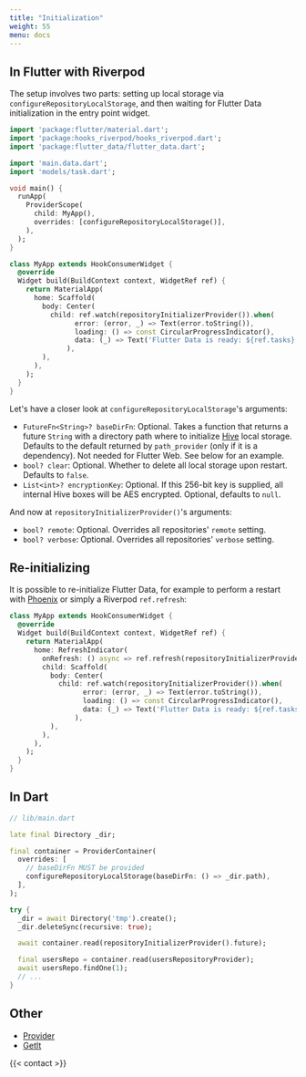 ```yaml
---
title: "Initialization"
weight: 55
menu: docs
---
```


## In Flutter with Riverpod

The setup involves two parts: setting up local storage via `configureRepositoryLocalStorage`, and then waiting for Flutter Data initialization in the entry point widget.

```dart {hl_lines=[3 5 6 12 "23-29"]}
import 'package:flutter/material.dart';
import 'package:hooks_riverpod/hooks_riverpod.dart';
import 'package:flutter_data/flutter_data.dart';

import 'main.data.dart';
import 'models/task.dart';

void main() {
  runApp(
    ProviderScope(
      child: MyApp(),
      overrides: [configureRepositoryLocalStorage()],
    ),
  );
}

class MyApp extends HookConsumerWidget {
  @override
  Widget build(BuildContext context, WidgetRef ref) {
    return MaterialApp(
      home: Scaffold(
        body: Center(
          child: ref.watch(repositoryInitializerProvider()).when(
                error: (error, _) => Text(error.toString()),
                loading: () => const CircularProgressIndicator(),
                data: (_) => Text('Flutter Data is ready: ${ref.tasks}'),
              ),
        ),
      ),
    );
  }
}
```

Let's have a closer look at `configureRepositoryLocalStorage`'s arguments:

- `FutureFn<String>? baseDirFn`: Optional. Takes a function that returns a future `String` with a directory path where to initialize [Hive](https://hivedb.dev) local storage. Defaults to the default returned by `path_provider` (only if it is a dependency). Not needed for Flutter Web. See below for an example.
- `bool? clear`: Optional. Whether to delete all local storage upon restart. Defaults to `false`.
- `List<int>? encryptionKey`: Optional. If this 256-bit key is supplied, all internal Hive boxes will be AES encrypted. Optional, defaults to `null`.

And now at `repositoryInitializerProvider()`'s arguments:

- `bool? remote`: Optional. Overrides all repositories' `remote` setting.
- `bool? verbose`: Optional. Overrides all repositories' `verbose` setting.

## Re-initializing

It is possible to re-initialize Flutter Data, for example to perform a restart with [Phoenix](https://pub.dev/packages/flutter_phoenix) or simply a Riverpod `ref.refresh`:

```dart {hl_lines=[6]}
class MyApp extends HookConsumerWidget {
  @override
  Widget build(BuildContext context, WidgetRef ref) {
    return MaterialApp(
      home: RefreshIndicator(
        onRefresh: () async => ref.refresh(repositoryInitializerProvider()),
        child: Scaffold(
          body: Center(
            child: ref.watch(repositoryInitializerProvider()).when(
                  error: (error, _) => Text(error.toString()),
                  loading: () => const CircularProgressIndicator(),
                  data: (_) => Text('Flutter Data is ready: ${ref.tasks}'),
                ),
          ),
        ),
      ),
    );
  }
}
```

## In Dart

```dart
// lib/main.dart

late final Directory _dir;

final container = ProviderContainer(
  overrides: [
    // baseDirFn MUST be provided
    configureRepositoryLocalStorage(baseDirFn: () => _dir.path),
  ],
);

try {
  _dir = await Directory('tmp').create();
  _dir.deleteSync(recursive: true);

  await container.read(repositoryInitializerProvider().future);

  final usersRepo = container.read(usersRepositoryProvider);
  await usersRepo.findOne(1);
  // ...
}
```

## Other

- [Provider](/articles/configure-provider/)
- [GetIt](/articles/configure-get-it/)

{{< contact >}}